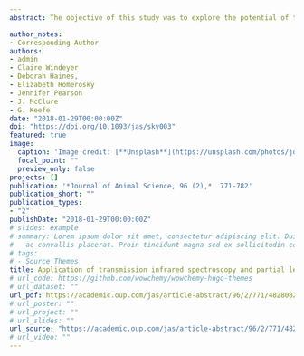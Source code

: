 ```yaml
---
abstract: The objective of this study was to explore the potential of transmission infrared (TIR) spectroscopy in combination with partial least squares regression (PLSR) for quantification of dairy and beef cow colostral immunoglobulin G (IgG) concentration and assessment of colostrum quality. A total of 430 colostrum samples were collected from dairy (n = 235) and beef (n = 195) cows and tested by a radial immunodiffusion (RID) assay and TIR spectroscopy. Colostral IgG concentrations obtained by the RID assay were linked to the preprocessed spectra and divided into combined and prediction data sets. Three PLSR calibration models were built - one for the dairy cow colostrum only, the second for beef cow colostrum only, and the third for the merged dairy and beef cow colostrum. The predictive performance of each model was evaluated separately using the independent prediction data set. The Pearson correlation coefficients between IgG concentrations as determined by the TIR-based assay and the RID assay were 0.84 for dairy cow colostrum, 0.88 for beef cow colostrum, and 0.92 for the merged set of dairy and beef cow colostrum. The average of the differences between colostral IgG concentrations obtained by the RID- and TIR-based assays were -3.5, 2.7, and 1.4 g/L for dairy, beef, and merged colostrum samples, respectively. Further, the average relative error of the colostral IgG predicted by the TIR spectroscopy from the RID assay was 5% for dairy cow, 1.2% for beef cow, and 0.8% for the merged data set. The average intra-assay CV% of the IgG concentration predicted by the TIR-based method were 3.2%, 2.5%, and 6.9% for dairy cow, beef cow, and merged data set, respectively.The utility of TIR method for assessment of colostrum quality was evaluated using the entire data set and showed that TIR spectroscopy accurately identified the quality status of 91% of dairy cow colostrum, 95% of beef cow colostrum, and 89% and 93% of the merged dairy and beef cow colostrum samples, respectively. The results showed that TIR spectroscopy demonstrates potential as a simple, rapid, and cost-efficient method for use as an estimate of IgG concentration in dairy and beef cow colostrum samples and assessment of colostrum quality. The results also showed that merging the dairy and beef cow colostrum sample data sets improved the predictive ability of the TIR spectroscopy.

author_notes:
- Corresponding Author
authors:
- admin
- Claire Windeyer
- Deborah Haines,
- Elizabeth Homerosky
- Jennifer Pearson
- J. McClure
- G. Keefe
date: "2018-01-29T00:00:00Z"
doi: "https://doi.org/10.1093/jas/sky003"
featured: true
image:
  caption: 'Image credit: [**Unsplash**](https://unsplash.com/photos/jdD8gXaTZsc)'
  focal_point: ""
  preview_only: false
projects: []
publication: '*Journal of Animal Science, 96 (2),*  771-782'
publication_short: ""
publication_types:
- "2"
publishDate: "2018-01-29T00:00:00Z"
# slides: example
# summary: Lorem ipsum dolor sit amet, consectetur adipiscing elit. Duis posuere tellus
#   ac convallis placerat. Proin tincidunt magna sed ex sollicitudin condimentum.
# tags:
# - Source Themes
title: Application of transmission infrared spectroscopy and partial least squares regression to predict immunoglobulin G concentration in dairy and beef cow colostrum
# url_code: https://github.com/wowchemy/wowchemy-hugo-themes
# url_dataset: ""
url_pdf: https://academic.oup.com/jas/article-abstract/96/2/771/4828082?redirectedFrom=fulltext&login=false
# url_poster: ""
# url_project: ""
# url_slides: ""
url_source: "https://academic.oup.com/jas/article-abstract/96/2/771/4828082?redirectedFrom=fulltext&login=false"
# url_video: ""
---
```

